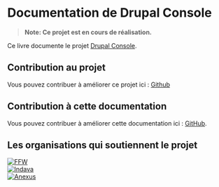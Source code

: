 # Documentation de Drupal Console

> **Note: Ce projet est en cours de réalisation.**

Ce livre documente le projet [Drupal Console](http://drupalconsole.com/).

## Contribution au projet

Vous pouvez contribuer à améliorer ce projet ici : [Github](https://github.com/hechoendrupal/DrupalConsole)

## Contribution à cette documentation

Vous pouvez contribuer à améliorer cette documentation ici : [GitHub](https://github.com/hechoendrupal/drupal-console-book).

## Les organisations qui soutiennent le projet
[![FFW](https://www.drupal.org/files/ffw-logo.png)](https://ffwagency.com)  
[![Indava](https://www.drupal.org/files/indava-logo.png)](http://www.indava.com/)  
[![Anexus](https://www.drupal.org/files/anexus-logo.png)](http://www.anexusit.com/)